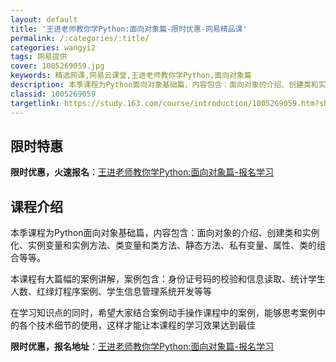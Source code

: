 ```yaml
---
layout: default
title: '王进老师教你学Python:面向对象篇-限时优惠-网易精品课'
permalink: /:categories/:title/
categories: wangyi2
tags: 网易提供
cover: 1005269059.jpg
keywords: 精选网课,网易云课堂,王进老师教你学Python,面向对象篇
description: 本季课程为Python面向对象基础篇，内容包含：面向对象的介绍、创建类和实例化、实例变量和实例方法、类变量和类方法、静态
classid: 1005269059
targetlink: https://study.163.com/course/introduction/1005269059.htm?share=1&shareId=1025206652&utm_campaign=share&utm_medium=iphoneShare&utm_source=&utm_u=1025206652
---
```


## 限时特惠

**限时优惠，火速报名**：[王进老师教你学Python:面向对象篇-报名学习](https://study.163.com/course/introduction/1005269059.htm?share=1&shareId=1025206652&utm_campaign=share&utm_medium=iphoneShare&utm_source=&utm_u=1025206652)

## 课程介绍

本季课程为Python面向对象基础篇，内容包含：面向对象的介绍、创建类和实例化、实例变量和实例方法、类变量和类方法、静态方法、私有变量、属性、类的组合等等。

本课程有大篇幅的案例讲解，案例包含：身份证号码的校验和信息读取、统计学生人数、红绿灯程序案例、学生信息管理系统开发等等

在学习知识点的同时，希望大家结合案例动手操作课程中的案例，能够思考案例中的各个技术细节的使用，这样才能让本课程的学习效果达到最佳

**限时优惠，报名地址**：[王进老师教你学Python:面向对象篇-报名学习](https://study.163.com/course/introduction/1005269059.htm?share=1&shareId=1025206652&utm_campaign=share&utm_medium=iphoneShare&utm_source=&utm_u=1025206652)

